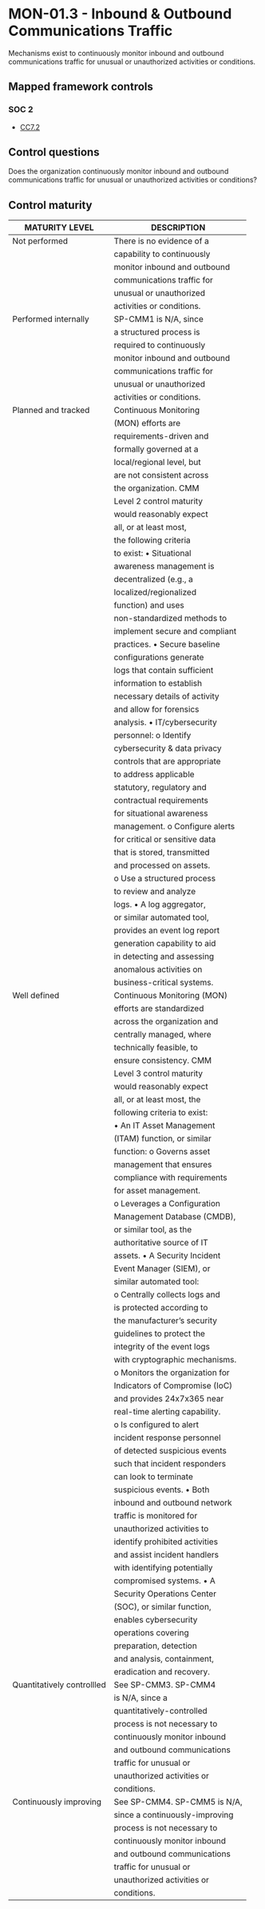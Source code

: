 # MON-01.3 - Inbound & Outbound Communications Traffic
Mechanisms exist to continuously monitor inbound and outbound communications traffic for unusual or unauthorized activities or conditions.
## Mapped framework controls
### SOC 2
- [CC7.2](../soc2/cc72.md)
## Control questions
Does the organization continuously monitor inbound and outbound communications traffic for unusual or unauthorized activities or conditions?
## Control maturity
|       MATURITY LEVEL       |          DESCRIPTION           |
|----------------------------|--------------------------------|
| Not performed              | There is no evidence of a      |
|                            | capability to continuously     |
|                            | monitor inbound and outbound   |
|                            | communications traffic for     |
|                            | unusual or unauthorized        |
|                            | activities or conditions.      |
| Performed internally       | SP-CMM1 is N/A, since          |
|                            | a structured process is        |
|                            | required to continuously       |
|                            | monitor inbound and outbound   |
|                            | communications traffic for     |
|                            | unusual or unauthorized        |
|                            | activities or conditions.      |
| Planned and tracked        | Continuous Monitoring          |
|                            | (MON) efforts are              |
|                            | requirements-driven and        |
|                            | formally governed at a         |
|                            | local/regional level, but      |
|                            | are not consistent across      |
|                            | the organization. CMM          |
|                            | Level 2 control maturity       |
|                            | would reasonably expect        |
|                            | all, or at least most,         |
|                            | the following criteria         |
|                            | to exist: •	Situational         |
|                            | awareness management is        |
|                            | decentralized (e.g., a         |
|                            | localized/regionalized         |
|                            | function) and uses             |
|                            | non-standardized methods to    |
|                            | implement secure and compliant |
|                            | practices. •	Secure baseline    |
|                            | configurations generate        |
|                            | logs that contain sufficient   |
|                            | information to establish       |
|                            | necessary details of activity  |
|                            | and allow for forensics        |
|                            | analysis. •	IT/cybersecurity    |
|                            | personnel: o	Identify           |
|                            | cybersecurity & data privacy   |
|                            | controls that are appropriate  |
|                            | to address applicable          |
|                            | statutory, regulatory and      |
|                            | contractual requirements       |
|                            | for situational awareness      |
|                            | management. o	Configure alerts  |
|                            | for critical or sensitive data |
|                            | that is stored, transmitted    |
|                            | and processed on assets.       |
|                            | o	Use a structured process      |
|                            | to review and analyze          |
|                            | logs. •	A log aggregator,       |
|                            | or similar automated tool,     |
|                            | provides an event log report   |
|                            | generation capability to aid   |
|                            | in detecting and assessing     |
|                            | anomalous activities on        |
|                            | business-critical systems.     |
| Well defined               | Continuous Monitoring (MON)    |
|                            | efforts are standardized       |
|                            | across the organization and    |
|                            | centrally managed, where       |
|                            | technically feasible, to       |
|                            | ensure consistency. CMM        |
|                            | Level 3 control maturity       |
|                            | would reasonably expect        |
|                            | all, or at least most, the     |
|                            | following criteria to exist:   |
|                            | •	An IT Asset Management        |
|                            | (ITAM) function, or similar    |
|                            | function: o	Governs asset       |
|                            | management that ensures        |
|                            | compliance with requirements   |
|                            | for asset management.          |
|                            | o	Leverages a Configuration     |
|                            | Management Database (CMDB),    |
|                            | or similar tool, as the        |
|                            | authoritative source of IT     |
|                            | assets. •	A Security Incident   |
|                            | Event Manager (SIEM), or       |
|                            | similar automated tool:        |
|                            | o	Centrally collects logs and   |
|                            | is protected according to      |
|                            | the manufacturer’s security    |
|                            | guidelines to protect the      |
|                            | integrity of the event logs    |
|                            | with cryptographic mechanisms. |
|                            | o	Monitors the organization for |
|                            | Indicators of Compromise (IoC) |
|                            | and provides 24x7x365 near     |
|                            | real-time alerting capability. |
|                            | o	Is configured to alert        |
|                            | incident response personnel    |
|                            | of detected suspicious events  |
|                            | such that incident responders  |
|                            | can look to terminate          |
|                            | suspicious events. •	Both       |
|                            | inbound and outbound network   |
|                            | traffic is monitored for       |
|                            | unauthorized activities to     |
|                            | identify prohibited activities |
|                            | and assist incident handlers   |
|                            | with identifying potentially   |
|                            | compromised systems.  •	A       |
|                            | Security Operations Center     |
|                            | (SOC), or similar function,    |
|                            | enables cybersecurity          |
|                            | operations covering            |
|                            | preparation, detection         |
|                            | and analysis, containment,     |
|                            | eradication and recovery.      |
| Quantitatively controllled | See SP-CMM3. SP-CMM4           |
|                            | is N/A, since a                |
|                            | quantitatively-controlled      |
|                            | process is not necessary to    |
|                            | continuously monitor inbound   |
|                            | and outbound communications    |
|                            | traffic for unusual or         |
|                            | unauthorized activities or     |
|                            | conditions.                    |
| Continuously improving     | See SP-CMM4. SP-CMM5 is N/A,   |
|                            | since a continuously-improving |
|                            | process is not necessary to    |
|                            | continuously monitor inbound   |
|                            | and outbound communications    |
|                            | traffic for unusual or         |
|                            | unauthorized activities or     |
|                            | conditions.                    |
